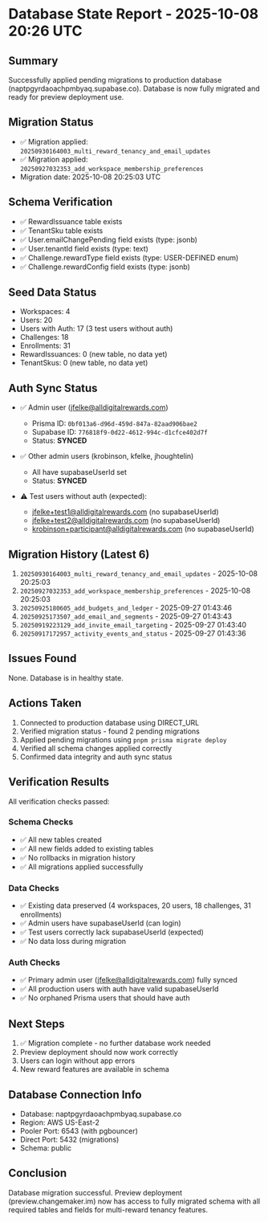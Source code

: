 # Database State Report - 2025-10-08 20:26 UTC

## Summary
Successfully applied pending migrations to production database (naptpgyrdaoachpmbyaq.supabase.co). Database is now fully migrated and ready for preview deployment use.

## Migration Status
- ✅ Migration applied: `20250930164003_multi_reward_tenancy_and_email_updates`
- ✅ Migration applied: `20250927032353_add_workspace_membership_preferences`
- Migration date: 2025-10-08 20:25:03 UTC

## Schema Verification
- ✅ RewardIssuance table exists
- ✅ TenantSku table exists
- ✅ User.emailChangePending field exists (type: jsonb)
- ✅ User.tenantId field exists (type: text)
- ✅ Challenge.rewardType field exists (type: USER-DEFINED enum)
- ✅ Challenge.rewardConfig field exists (type: jsonb)

## Seed Data Status
- Workspaces: 4
- Users: 20
- Users with Auth: 17 (3 test users without auth)
- Challenges: 18
- Enrollments: 31
- RewardIssuances: 0 (new table, no data yet)
- TenantSkus: 0 (new table, no data yet)

## Auth Sync Status
- ✅ Admin user (jfelke@alldigitalrewards.com)
  - Prisma ID: `0bf013a6-d96d-459d-847a-82aad906bae2`
  - Supabase ID: `776818f9-0d22-4612-994c-d1cfce402d7f`
  - Status: **SYNCED**

- ✅ Other admin users (krobinson, kfelke, jhoughtelin)
  - All have supabaseUserId set
  - Status: **SYNCED**

- ⚠️ Test users without auth (expected):
  - jfelke+test1@alldigitalrewards.com (no supabaseUserId)
  - jfelke+test2@alldigitalrewards.com (no supabaseUserId)
  - krobinson+participant@alldigitalrewards.com (no supabaseUserId)

## Migration History (Latest 6)
1. `20250930164003_multi_reward_tenancy_and_email_updates` - 2025-10-08 20:25:03
2. `20250927032353_add_workspace_membership_preferences` - 2025-10-08 20:25:03
3. `20250925180605_add_budgets_and_ledger` - 2025-09-27 01:43:46
4. `20250925173507_add_email_and_segments` - 2025-09-27 01:43:43
5. `20250919223129_add_invite_email_targeting` - 2025-09-27 01:43:40
6. `20250917172957_activity_events_and_status` - 2025-09-27 01:43:36

## Issues Found
None. Database is in healthy state.

## Actions Taken
1. Connected to production database using DIRECT_URL
2. Verified migration status - found 2 pending migrations
3. Applied pending migrations using `pnpm prisma migrate deploy`
4. Verified all schema changes applied correctly
5. Confirmed data integrity and auth sync status

## Verification Results
All verification checks passed:

### Schema Checks
- ✅ All new tables created
- ✅ All new fields added to existing tables
- ✅ No rollbacks in migration history
- ✅ All migrations applied successfully

### Data Checks
- ✅ Existing data preserved (4 workspaces, 20 users, 18 challenges, 31 enrollments)
- ✅ Admin users have supabaseUserId (can login)
- ✅ Test users correctly lack supabaseUserId (expected)
- ✅ No data loss during migration

### Auth Checks
- ✅ Primary admin user (jfelke@alldigitalrewards.com) fully synced
- ✅ All production users with auth have valid supabaseUserId
- ✅ No orphaned Prisma users that should have auth

## Next Steps
1. ✅ Migration complete - no further database work needed
2. Preview deployment should now work correctly
3. Users can login without app errors
4. New reward features are available in schema

## Database Connection Info
- Database: naptpgyrdaoachpmbyaq.supabase.co
- Region: AWS US-East-2
- Pooler Port: 6543 (with pgbouncer)
- Direct Port: 5432 (migrations)
- Schema: public

## Conclusion
Database migration successful. Preview deployment (preview.changemaker.im) now has access to fully migrated schema with all required tables and fields for multi-reward tenancy features.
